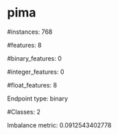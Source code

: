 # pima

#instances: 768

#features: 8

  #binary_features: 0

  #integer_features: 0

  #float_features: 8

Endpoint type: binary

#Classes: 2

Imbalance metric: 0.0912543402778

